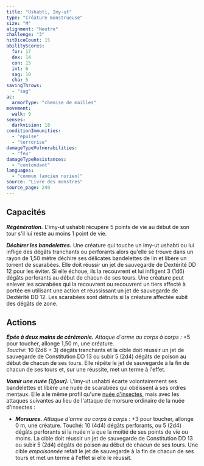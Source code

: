 ```yaml
---
title: "Ushabti, Imy-ut"
type: "Créature monstrueuse"
size: "M"
alignment: "Neutre"
challenge: "3"
hitDiceCount: 15
abilityScores:
  for: 17
  dex: 14
  con: 15
  int: 6
  sag: 10
  cha: 5
savingThrows:
  - "sag"
ac:
  armorType: "chemise de mailles"
movement:
  walk: 9
senses:
  darkvision: 18
conditionImmunities:
  - "epuise"
  - "terrorise"
damageTypeVulnerabilities:
  - "feu"
damageTypeResistances:
  - "contondant"
languages:
  - "commun (ancien nurien)"
source: "Livre des monstres"
source_page: 249
---
```

## Capacités
**_Régénération._** L'imy-ut ushabti récupère 5 points de vie au début de son tour s'il lui reste au moins 1 point de vie.

**_Déchirer les bandelettes._** Une créature qui touche un imy-ut ushabti ou lui inflige des dégâts tranchants ou perforants alors qu'elle se trouve dans un rayon de 1,50 mètre déchire ses délicates bandelettes de lin et libère un torrent de scarabées. Elle doit réussir un jet de sauvegarde de Dextérité DD 12 pour les éviter. Si elle échoue, ils la recouvrent et lui infligent 3 (1d6) dégâts perforants au début de chacun de ses tours. Une créature peut enlever les scarabées qui la recouvrent ou recouvrent un tiers affecté à portée en utilisant une action et réussissant un jet de sauvegarde de Dextérité DD 12. Les scarabées sont détruits si la créature affectée subit des dégâts de zone.

## Actions
**_Épée à deux mains de cérémonie._** _Attaque d'arme au corps à corps :_ +5 pour toucher, allonge 1,50 m, une créature.  
_Touché_: 10 (2d6 + 3) dégâts tranchants et la cible doit réussir un jet de sauvegarde de Constitution DD 13 ou subir 5 (2d4) dégâts de poison au début de chacun de ses tours. Elle répète le jet de sauvegarde à la fin de chacun de ses tours et, sur une réussite, met un terme à l'effet.

**_Vomir une nuée (1/jour)._** L'imy-ut ushabti écarte volontairement ses bandelettes et libère une nuée de scarabées qui obéissent à ses ordres mentaux. Elle a le même profil qu'une [nuée d'insectes](/bestiaire/nuee-dinsectes/), mais avec les attaques suivantes au lieu de l'attaque de morsure ordinaire de la nuée d'insectes :

* **_Morsures._** _Attaque d'arme au corps à corps :_ +3 pour toucher, allonge 0 m, une créature. Touché: 10 (4d4) dégâts perforants, ou 5 (2d4) dégâts perforants si la nuée n'a que la moitié de ses points de vie ou moins. La cible doit réussir un jet de sauvegarde de Constitution DD 13 ou subir 5 (2d4) dégâts de poison au début de chacun de ses tours. Une cible _empoisonnée_ refait le jet de sauvegarde à la fin de chacun de ses tours et met un terme à l'effet si elle le réussit.
